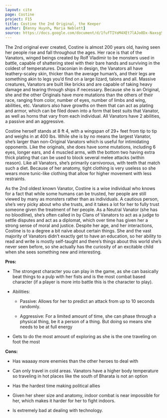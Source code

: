```yaml
---
layout: cite
page: Costine
project: F15
title: Costine the 2nd Original, the Keeper
author: [Kenny Huynh, Maria Neblett]
source: https://docs.google.com/document/d/1fufTIYoM4XEt7lAJo0Dx-NaxsgS-ZYNdUuGJaNDWrlY/edit?usp=sharing
---
```

The 2nd original ever created, Costine is almost 200 years old, having seen her people rise and fall throughout the ages. Her race is that of the Vanators, winged beings created by Rolf Vladimir to be monsters used in battle, capable of shattering steel with their bare hands and surviving in the coldest of temperatures. Draconian in design, the Vanators all have leathery-scaley skin, thicker than the average human’s, and their legs are something akin to legs you’d find on a large lizard, talons and all. Massive creatures, Vanators are built like bricks and are capable of taking heavy damage and tearing through ships if necessary. Because she is an Original, she and the other Originals have more mutations than the others of their race, ranging from color, number of eyes, number of limbs and wing, abilities, etc. Vanators also have growths on them that can act as plating and armor, which can be filed down into a form that best suits that Vanator, as well as horns that vary from each individual. All Vanators have 2 abilities, a passive and an aggressive.

Costine herself stands at 8 ft 4, with a wingspan of 29+ feet from tip to tip and weighs in at 400 lbs. While she is by no means the largest Vanator, she’s larger than non-Original Vanators which is useful for intimidating opponents. Like the originals, she does have some mutations, including 6  eyes, longer ears, and 4 muscled arms, with the bottom two having extra thick plating that can be used to block several melee attacks (within reason). Like all Vanators, she’s primarily carnivorous, with teeth that match such a diet. Because of her anatomy, tight clothing is very useless so she wears more tunic-like clothing that allow for higher movement with less restraints.

As the 2nd oldest known Vanator, Costine is a wise individual who knows for a fact that while some humans can be trusted, her people are still viewed by many as monsters rather than as individuals. A cautious person, she’s very picky about who she trusts, and it takes a lot for her to fully trust someone given the treatment of her people. As a Neutral Vanator (she has no bloodline), she’s often called in by Clans of Vanators to act as a judge to settle disputes and act as a diplomat, which over time has given her a strong sense of moral and justice. Despite her age, and her interactions, Costine is to a degree a bit naïve about certain things. She and the vast majority of Vanators didn’t exactly get to have an education, so her ability to read and write is mostly self-taught and there’s things about this world she’s never seen before, so she actually has the curiosity of an excitable child when she sees something new and interesting.

**Pros:**

- The strongest character you can play in the game, as she can basically beat things to a pulp with her fists and is the most combat based character (if a player is more into battle this is the character to play).

- Abilities:

    - Passive: Allows for her to predict an attack from up to 10 seconds randomly.

    - Aggressive: For a limited amount of time, she can phase through a physical thing, be it a person of a thing. But doing so means she needs to be at full energy

- Gets to do the most amount of exploring as she is the one traveling on foot the most

**Cons:**

- Has waaaay more enemies than the other heroes to deal with

- Can only travel in cold areas. Vanators have a higher body temperature so traveling in hot places like the south of Bharata is not an option

- Has the hardest time making political allies

- Given her sheer size and anatomy, indoor combat is near impossible for her, which makes it harder for her to fight indoors.

- Is extremely bad at dealing with technology.
